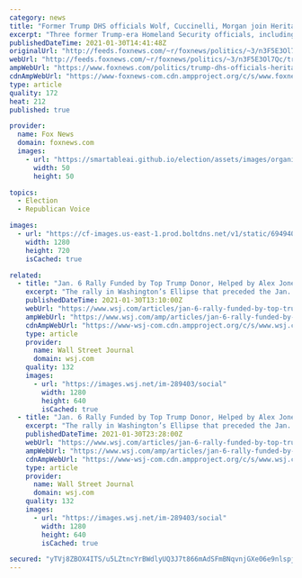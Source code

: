 ```yaml
---
category: news
title: "Former Trump DHS officials Wolf, Cuccinelli, Morgan join Heritage Foundation"
excerpt: "Three former Trump-era Homeland Security officials, including former acting Secretary Chad Wolf, have joined the Heritage Foundation as fellows -- the latest move to a think tank by ex-Trump officials since leaving office."
publishedDateTime: 2021-01-30T14:41:48Z
originalUrl: "http://feeds.foxnews.com/~r/foxnews/politics/~3/n3F5E3Ol7Qc/trump-dhs-officials-heritage-foundation"
webUrl: "http://feeds.foxnews.com/~r/foxnews/politics/~3/n3F5E3Ol7Qc/trump-dhs-officials-heritage-foundation"
ampWebUrl: "https://www.foxnews.com/politics/trump-dhs-officials-heritage-foundation.amp"
cdnAmpWebUrl: "https://www-foxnews-com.cdn.ampproject.org/c/s/www.foxnews.com/politics/trump-dhs-officials-heritage-foundation.amp"
type: article
quality: 172
heat: 212
published: true

provider:
  name: Fox News
  domain: foxnews.com
  images:
    - url: "https://smartableai.github.io/election/assets/images/organizations/foxnews.com-50x50.jpg"
      width: 50
      height: 50

topics:
  - Election
  - Republican Voice

images:
  - url: "https://cf-images.us-east-1.prod.boltdns.net/v1/static/694940094001/469c3199-7d3a-4668-8d97-4817e9754965/1781159c-2ecc-42a4-a4f3-a154aa678ffc/1280x720/match/image.jpg"
    width: 1280
    height: 720
    isCached: true

related:
  - title: "Jan. 6 Rally Funded by Top Trump Donor, Helped by Alex Jones, Organizers Say"
    excerpt: "The rally in Washington’s Ellipse that preceded the Jan. 6 riot at the U.S. Capitol was arranged and funded by a small group including a top Trump campaign fundraiser facilitated by far-right show host Alex Jones,"
    publishedDateTime: 2021-01-30T13:10:00Z
    webUrl: "https://www.wsj.com/articles/jan-6-rally-funded-by-top-trump-donor-helped-by-alex-jones-organizers-say-11612012063"
    ampWebUrl: "https://www.wsj.com/amp/articles/jan-6-rally-funded-by-top-trump-donor-helped-by-alex-jones-organizers-say-11612012063"
    cdnAmpWebUrl: "https://www-wsj-com.cdn.ampproject.org/c/s/www.wsj.com/amp/articles/jan-6-rally-funded-by-top-trump-donor-helped-by-alex-jones-organizers-say-11612012063"
    type: article
    provider:
      name: Wall Street Journal
      domain: wsj.com
    quality: 132
    images:
      - url: "https://images.wsj.net/im-289403/social"
        width: 1280
        height: 640
        isCached: true
  - title: "Jan. 6 Rally Funded by Top Trump Donor, Helped by Alex Jones, Organizers Say"
    excerpt: "The rally in Washington’s Ellipse that preceded the Jan. 6 riot at the U.S. Capitol was arranged and funded by a small group including a top Trump campaign fundraiser facilitated by far-right show host Alex Jones,"
    publishedDateTime: 2021-01-30T23:28:00Z
    webUrl: "https://www.wsj.com/articles/jan-6-rally-funded-by-top-trump-donor-helped-by-alex-jones-organizers-say-11612012063?mod=tech_trending_now_article_pos1"
    ampWebUrl: "https://www.wsj.com/amp/articles/jan-6-rally-funded-by-top-trump-donor-helped-by-alex-jones-organizers-say-11612012063"
    cdnAmpWebUrl: "https://www-wsj-com.cdn.ampproject.org/c/s/www.wsj.com/amp/articles/jan-6-rally-funded-by-top-trump-donor-helped-by-alex-jones-organizers-say-11612012063"
    type: article
    provider:
      name: Wall Street Journal
      domain: wsj.com
    quality: 132
    images:
      - url: "https://images.wsj.net/im-289403/social"
        width: 1280
        height: 640
        isCached: true

secured: "yTVj8ZBOX4ITS/u5LZtncYrBWdlyUQ3J7t866mAdSFmBNqvnjGXe06e9nlspjUxdfB1MqGMeG8/waUInSXA5KJciUo+/1wPnRqqPbSh+wDqQxPLOhPiJkozAdoya6UzQI3oHMxT2fZQqncpbue9rFqbH/P3VAjn5REVc+l2dOUR5eLSliEC+AgH84/yCqyaaNnlmqg1MB3xqMijGleC97hUhO7CseCGLky0XvFNp27yVBNuMFOBkHRGOTHoHa3zNNlUAhpLh0kZVKXtHZXJ8K0XPZzDa0WX+Zk6L4u+/OKPBT34Tj+y65xREJ4X3xF8T375HbDSEY1qB7vtOdQ1N5KxX93z2gCPyxpJ5ui4yC3s=;QC/iS8yyikHGFdz5bYqdZw=="
---
```


